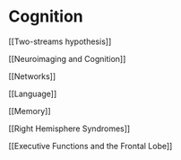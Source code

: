 # Cognition

[[Two-streams hypothesis]]

[[Neuroimaging and Cognition]]

[[Networks]]

[[Language]]

[[Memory]]

[[Right Hemisphere Syndromes]]

[[Executive Functions and the Frontal Lobe]]